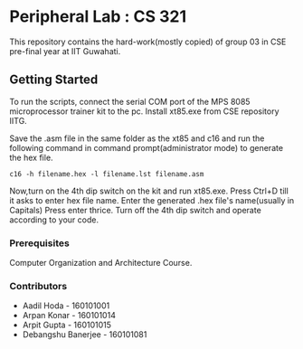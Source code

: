 # Peripheral Lab : CS 321

This repository contains the hard-work(mostly copied) of group 03 in CSE pre-final year at IIT Guwahati.

## Getting Started

To run the scripts, connect the serial COM port of the MPS 8085 microprocessor trainer kit to the pc.
Install xt85.exe from CSE repository IITG.

Save the .asm file in the same folder as the xt85 and c16 and run the following command in command prompt(administrator mode) to generate the hex file.

```
c16 -h filename.hex -l filename.lst filename.asm
```

Now,turn on the 4th dip switch on the kit and run xt85.exe.
Press Ctrl+D till it asks to enter hex file name.
Enter the generated .hex file's name(usually in Capitals)
Press enter thrice.
Turn off the 4th dip switch and operate according to your code.

### Prerequisites

Computer Organization and Architecture Course.

### Contributors

* Aadil Hoda - 160101001
* Arpan Konar - 160101014
* Arpit Gupta - 160101015
* Debangshu Banerjee - 160101081

